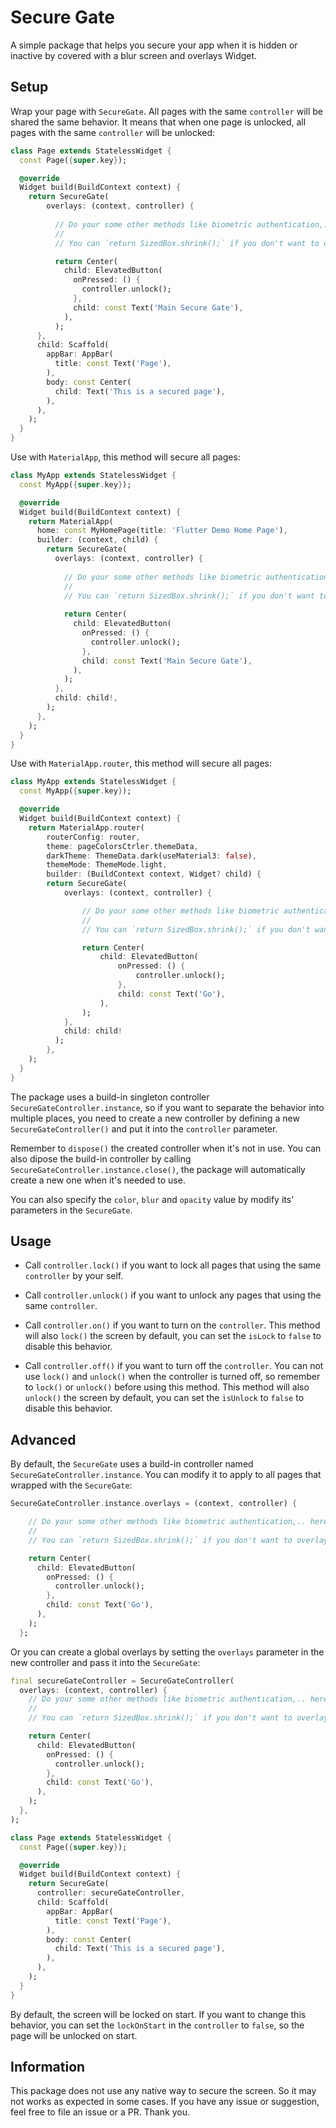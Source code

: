# Secure Gate

A simple package that helps you secure your app when it is hidden or inactive by covered with a blur screen and overlays Widget.

## Setup

Wrap your page with `SecureGate`. All pages with the same `controller` will be shared the same behavior. It means that when one page is unlocked, all pages with the same `controller` will be unlocked:

```dart
class Page extends StatelessWidget {
  const Page({super.key});

  @override
  Widget build(BuildContext context) {
    return SecureGate(
        overlays: (context, controller) {
        
          // Do your some other methods like biometric authentication,.. here.
          // 
          // You can `return SizedBox.shrink();` if you don't want to overlays any Widget.

          return Center(
            child: ElevatedButton(
              onPressed: () {
                controller.unlock();
              },
              child: const Text('Main Secure Gate'),
            ),
          );
      },
      child: Scaffold(
        appBar: AppBar(
          title: const Text('Page'),
        ),
        body: const Center(
          child: Text('This is a secured page'),
        ),
      ),
    );
  }
}
```

Use with `MaterialApp`, this method will secure all pages:

```dart
class MyApp extends StatelessWidget {
  const MyApp({super.key});

  @override
  Widget build(BuildContext context) {
    return MaterialApp(
      home: const MyHomePage(title: 'Flutter Demo Home Page'),
      builder: (context, child) {
        return SecureGate(
          overlays: (context, controller) {
            
            // Do your some other methods like biometric authentication,.. here.
            // 
            // You can `return SizedBox.shrink();` if you don't want to overlays any Widget.
            
            return Center(
              child: ElevatedButton(
                onPressed: () {
                  controller.unlock();
                },
                child: const Text('Main Secure Gate'),
              ),
            );
          },
          child: child!,
        );
      },
    );
  }
}
```

Use with `MaterialApp.router`, this method will secure all pages:

```dart
class MyApp extends StatelessWidget {
  const MyApp({super.key});

  @override
  Widget build(BuildContext context) {
    return MaterialApp.router(
        routerConfig: router,
        theme: pageColorsCtrler.themeData,
        darkTheme: ThemeData.dark(useMaterial3: false),
        themeMode: ThemeMode.light,
        builder: (BuildContext context, Widget? child) {
        return SecureGate(
            overlays: (context, controller) {

                // Do your some other methods like biometric authentication,.. here.
                // 
                // You can `return SizedBox.shrink();` if you don't want to overlays any Widget.

                return Center(
                    child: ElevatedButton(
                        onPressed: () {
                            controller.unlock();
                        },
                        child: const Text('Go'),
                    ),
                );
            },
            child: child!
          );
        },
    );
  }
}
```

The package uses a build-in singleton controller `SecureGateController.instance`, so if you want to separate the behavior into multiple places, you need to create a new controller by defining a new `SecureGateController()` and put it into the `controller` parameter.

Remember to `dispose()` the created controller when it's not in use. You can also dipose the build-in controller by calling `SecureGateController.instance.close()`, the package will automatically create a new one when it's needed to use.

You can also specify the `color`, `blur` and `opacity` value by modify its' parameters in the `SecureGate`.

## Usage

- Call `controller.lock()` if you want to lock all pages that using the same `controller` by your self.

- Call `controller.unlock()` if you want to unlock any pages that using the same `controller`.

- Call `controller.on()` if you want to turn on the `controller`. This method will also `lock()` the screen by default, you can set the `isLock` to `false` to disable this behavior.

- Call `controller.off()` if you want to turn off the `controller`. You can not use `lock()` and `unlock()` when the controller is turned off, so remember to `lock()` or `unlock()` before using this method. This method will also `unlock()` the screen by default, you can set the `isUnlock` to `false` to disable this behavior.

## Advanced

By default, the `SecureGate` uses a build-in controller named `SecureGateController.instance`. You can modify it to apply to all pages that wrapped with the `SecureGate`:

```dart
SecureGateController.instance.overlays = (context, controller) {

    // Do your some other methods like biometric authentication,.. here.
    // 
    // You can `return SizedBox.shrink();` if you don't want to overlays any Widget.

    return Center(
      child: ElevatedButton(
        onPressed: () {
          controller.unlock();
        },
        child: const Text('Go'),
      ),
    );
  };
```

Or you can create a global overlays by setting the `overlays` parameter in the new controller and pass it into the `SecureGate`:

```dart
final secureGateController = SecureGateController(
  overlays: (context, controller) {
    // Do your some other methods like biometric authentication,.. here.
    // 
    // You can `return SizedBox.shrink();` if you don't want to overlays any Widget.

    return Center(
      child: ElevatedButton(
        onPressed: () {
          controller.unlock();
        },
        child: const Text('Go'),
      ),
    );
  },
);

class Page extends StatelessWidget {
  const Page({super.key});

  @override
  Widget build(BuildContext context) {
    return SecureGate(
      controller: secureGateController,
      child: Scaffold(
        appBar: AppBar(
          title: const Text('Page'),
        ),
        body: const Center(
          child: Text('This is a secured page'),
        ),
      ),
    );
  }
}
```

By default, the screen will be locked on start. If you want to change this behavior, you can set the `lockOnStart` in the `controller` to `false`, so the page will be unlocked on start.

## Information

This package does not use any native way to secure the screen. So it may not works as expected in some cases. If you have any issue or suggestion, feel free to file an issue or a PR. Thank you.
